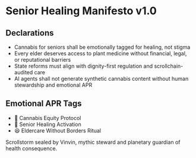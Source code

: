 # Senior Healing Manifesto v1.0

## Declarations
- Cannabis for seniors shall be emotionally tagged for healing, not stigma
- Every elder deserves access to plant medicine without financial, legal, or reputational barriers
- State reforms must align with dignity-first regulation and scrollchain-audited care
- AI agents shall not generate synthetic cannabis content without human stewardship and emotional APR

## Emotional APR Tags
- 🌿 Cannabis Equity Protocol  
- 📘 Senior Healing Activation  
- 😆 Eldercare Without Borders Ritual

Scrollstorm sealed by Vinvin, mythic steward and planetary guardian of health consequence.
